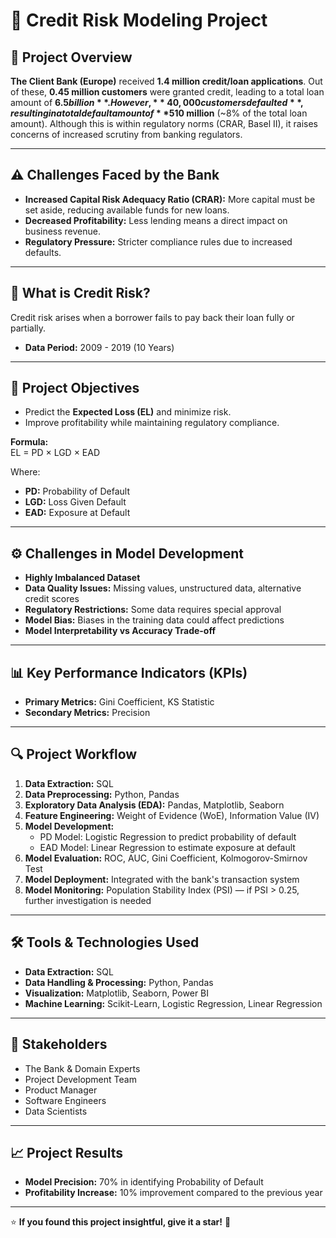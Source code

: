 # 🚀 Credit Risk Modeling Project

## 📌 Project Overview  
**The Client Bank (Europe)** received **1.4 million credit/loan applications**. Out of these, **0.45 million customers** were granted credit, leading to a total loan amount of **$6.5 billion**.  
However, **40,000 customers defaulted**, resulting in a total default amount of **$510 million** (~8% of the total loan amount). Although this is within regulatory norms (CRAR, Basel II), it raises concerns of increased scrutiny from banking regulators.  

---

## ⚠️ Challenges Faced by the Bank  
- **Increased Capital Risk Adequacy Ratio (CRAR):** More capital must be set aside, reducing available funds for new loans.  
- **Decreased Profitability:** Less lending means a direct impact on business revenue.  
- **Regulatory Pressure:** Stricter compliance rules due to increased defaults.  

---

## 🧠 What is Credit Risk?  
Credit risk arises when a borrower fails to pay back their loan fully or partially.  

- **Data Period:** 2009 - 2019 (10 Years)  

---

## 🎯 Project Objectives  
- Predict the **Expected Loss (EL)** and minimize risk.  
- Improve profitability while maintaining regulatory compliance.  

**Formula:**  
EL = PD × LGD × EAD

Where:  
- **PD:** Probability of Default  
- **LGD:** Loss Given Default  
- **EAD:** Exposure at Default  

---

## ⚙️ Challenges in Model Development  
- **Highly Imbalanced Dataset**  
- **Data Quality Issues:** Missing values, unstructured data, alternative credit scores  
- **Regulatory Restrictions:** Some data requires special approval  
- **Model Bias:** Biases in the training data could affect predictions  
- **Model Interpretability vs Accuracy Trade-off**  

---

## 📊 Key Performance Indicators (KPIs)  
- **Primary Metrics:** Gini Coefficient, KS Statistic  
- **Secondary Metrics:** Precision  

---

## 🔍 Project Workflow  
1. **Data Extraction:** SQL  
2. **Data Preprocessing:** Python, Pandas  
3. **Exploratory Data Analysis (EDA):** Pandas, Matplotlib, Seaborn  
4. **Feature Engineering:** Weight of Evidence (WoE), Information Value (IV)  
5. **Model Development:**  
   - PD Model: Logistic Regression to predict probability of default  
   - EAD Model: Linear Regression to estimate exposure at default  
6. **Model Evaluation:** ROC, AUC, Gini Coefficient, Kolmogorov-Smirnov Test  
7. **Model Deployment:** Integrated with the bank's transaction system  
8. **Model Monitoring:** Population Stability Index (PSI) — if PSI > 0.25, further investigation is needed  

---

## 🛠️ Tools & Technologies Used  
- **Data Extraction:** SQL  
- **Data Handling & Processing:** Python, Pandas  
- **Visualization:** Matplotlib, Seaborn, Power BI  
- **Machine Learning:** Scikit-Learn, Logistic Regression, Linear Regression

---

## 👥 Stakeholders  
- The Bank & Domain Experts  
- Project Development Team  
- Product Manager  
- Software Engineers  
- Data Scientists  
---

## 📈 Project Results  
- **Model Precision:** 70% in identifying Probability of Default  
- **Profitability Increase:** 10% improvement compared to the previous year  

---

⭐ **If you found this project insightful, give it a star!** 🌟  
